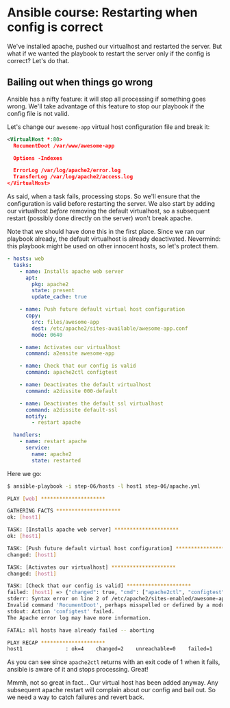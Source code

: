 # Ansible course: Restarting when config is correct

We've installed apache, pushed our virtualhost and restarted the server. But
what if we wanted the playbook to restart the server only if the config is
correct? Let's do that.

## Bailing out when things go wrong

Ansible has a nifty feature: it will stop all processing if something goes
wrong. We'll take advantage of this feature to stop our playbook if the config
file is not valid.

Let's change our `awesome-app` virtual host configuration file and break it:

```xml
<VirtualHost *:80>
  RocumentDoot /var/www/awesome-app

  Options -Indexes

  ErrorLog /var/log/apache2/error.log
  TransferLog /var/log/apache2/access.log
</VirtualHost>
```

As said, when a task fails, processing stops. So we'll ensure that the
configuration is valid before restarting the server. We also start by adding
our  virtualhost _before_ removing the default virtualhost, so a subsequent
restart (possibly done directly on the server) won't break apache.

Note that we should have done this in the first place. Since we ran our
playbook already, the default virtualhost is already deactivated. Nevermind:
this playbook might be used on other innocent hosts, so let's protect them.

```yaml
- hosts: web
  tasks:
    - name: Installs apache web server
      apt:
        pkg: apache2
        state: present
        update_cache: true

    - name: Push future default virtual host configuration
      copy:
        src: files/awesome-app
        dest: /etc/apache2/sites-available/awesome-app.conf
        mode: 0640

    - name: Activates our virtualhost
      command: a2ensite awesome-app

    - name: Check that our config is valid
      command: apache2ctl configtest

    - name: Deactivates the default virtualhost
      command: a2dissite 000-default

    - name: Deactivates the default ssl virtualhost
      command: a2dissite default-ssl
      notify:
        - restart apache

  handlers:
    - name: restart apache
      service:
        name: apache2
        state: restarted
```

Here we go:

```bash
$ ansible-playbook -i step-06/hosts -l host1 step-06/apache.yml

PLAY [web] *********************

GATHERING FACTS *********************
ok: [host1]

TASK: [Installs apache web server] *********************
ok: [host1]

TASK: [Push future default virtual host configuration] *********************
changed: [host1]

TASK: [Activates our virtualhost] *********************
changed: [host1]

TASK: [Check that our config is valid] *********************
failed: [host1] => {"changed": true, "cmd": ["apache2ctl", "configtest"], "delta": "0:00:00.045046", "end": "2013-03-08 16:09:32.002063", "rc": 1, "start": "2013-03-08 16:09:31.957017"}
stderr: Syntax error on line 2 of /etc/apache2/sites-enabled/awesome-app:
Invalid command 'RocumentDoot', perhaps misspelled or defined by a module not included in the server configuration
stdout: Action 'configtest' failed.
The Apache error log may have more information.

FATAL: all hosts have already failed -- aborting

PLAY RECAP *********************
host1              : ok=4    changed=2    unreachable=0    failed=1
```

As you can see since `apache2ctl` returns with an exit code of 1 when it fails,
ansible is aware of it and stops processing. Great!

Mmmh, not so great in fact... Our virtual host has been added anyway. Any
subsequent apache restart will complain about our config and bail out. So we
need a way to catch failures and revert back.

